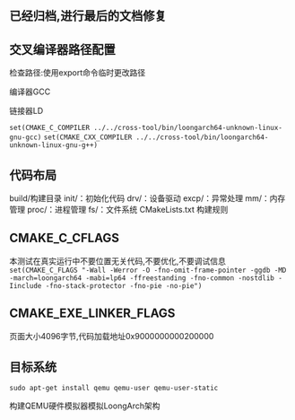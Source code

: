 ## 已经归档,进行最后的文档修复

## 交叉编译器路径配置
检查路径:使用export命令临时更改路径

编译器GCC

链接器LD

```set(CMAKE_C_COMPILER ../../cross-tool/bin/loongarch64-unknown-linux-gnu-gcc)```
```set(CMAKE_CXX_COMPILER ../../cross-tool/bin/loongarch64-unknown-linux-gnu-g++)```

## 代码布局
build/构建目录
init/：初始化代码
drv/：设备驱动
excp/：异常处理
mm/：内存管理
proc/：进程管理
fs/：文件系统
CMakeLists.txt 构建规则

## CMAKE_C_CFLAGS
本测试在真实运行中不要位置无关代码,不要优化,不要调试信息
```set(CMAKE_C_FLAGS "-Wall -Werror -O -fno-omit-frame-pointer -ggdb -MD -march=loongarch64 -mabi=lp64 -ffreestanding -fno-common -nostdlib -Iinclude -fno-stack-protector -fno-pie -no-pie")```
## CMAKE_EXE_LINKER_FLAGS
页面大小4096字节,代码加载地址0x9000000000200000

## 目标系统

```sudo apt-get install qemu qemu-user qemu-user-static```

构建QEMU硬件模拟器模拟LoongArch架构
